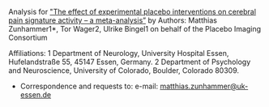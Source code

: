 Analysis for
["The effect of experimental placebo interventions on cerebral pain signature activity – a meta-analysis”](https://osf.io/n9mb3/)
by Authors: Matthias Zunhammer1*, Tor Wager2, Ulrike Bingel1
on behalf of the Placebo Imaging Consortium

Affiliations:
1 Department of Neurology, University Hospital Essen, Hufelandstraße 55, 45147 Essen, Germany.
2 Department of Psychology and Neuroscience, University of Colorado, Boulder, Colorado 80309.

* Correspondence and requests to:
e-mail: matthias.zunhammer@uk-essen.de
